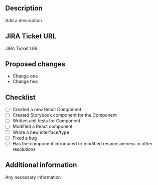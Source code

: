 ## Description

Add a description

## JIRA Ticket URL

JIRA Ticket URL

## Proposed changes

- Change one
- Change two

## Checklist

- [ ] Created a new React Component
- [ ] Created Storybook component for the Component
- [ ] Written unit tests for Component
- [ ] Modified a React component
- [ ] Wrote a new interface/type
- [ ] Fixed a bug
- [ ] Has the component introduced or modified responsiveness in other resolutions

## Additional information

Any necessary information
